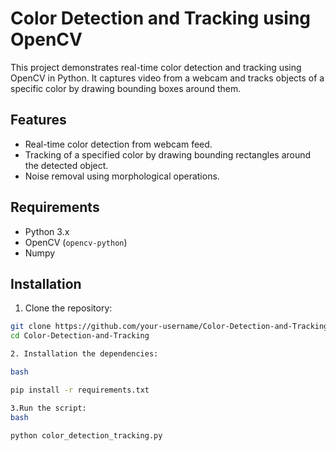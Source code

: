 # Color Detection and Tracking using OpenCV

This project demonstrates real-time color detection and tracking using OpenCV in Python. It captures video from a webcam and tracks objects of a specific color by drawing bounding boxes around them.

## Features
- Real-time color detection from webcam feed.
- Tracking of a specified color by drawing bounding rectangles around the detected object.
- Noise removal using morphological operations.

## Requirements
- Python 3.x
- OpenCV (`opencv-python`)
- Numpy

## Installation

1. Clone the repository:

```bash
git clone https://github.com/your-username/Color-Detection-and-Tracking.git
cd Color-Detection-and-Tracking

2. Installation the dependencies:

bash

pip install -r requirements.txt

3.Run the script:
bash

python color_detection_tracking.py
